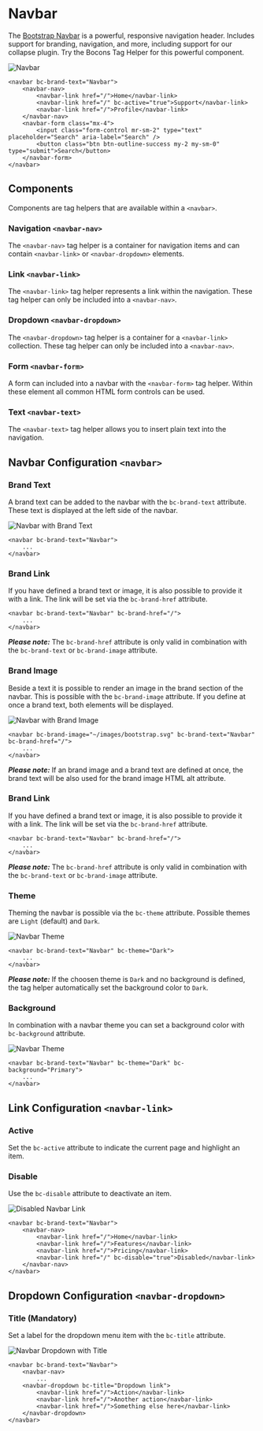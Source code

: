 # Navbar

The [Bootstrap Navbar](https://getbootstrap.com/docs/4.0/components/navbar/) is a powerful, responsive navigation header. Includes support for branding, navigation, and more, including support for our collapse plugin. Try the Bocons Tag Helper for this powerful component.

![Navbar](https://raw.githubusercontent.com/brecons/bootstrap-tag-helper/master/docs/images/navbar_01.PNG)

    <navbar bc-brand-text="Navbar">
        <navbar-nav>
            <navbar-link href="/">Home</navbar-link>
            <navbar-link href="/" bc-active="true">Support</navbar-link>
            <navbar-link href="/">Profile</navbar-link>
        </navbar-nav>
        <navbar-form class="mx-4">
            <input class="form-control mr-sm-2" type="text" placeholder="Search" aria-label="Search" />
            <button class="btn btn-outline-success my-2 my-sm-0" type="submit">Search</button>
        </navbar-form>
    </navbar>

## Components

Components are tag helpers that are available within a `<navbar>`.

### Navigation `<navbar-nav>`

The `<navbar-nav>` tag helper is a container for navigation items and can contain `<navbar-link>` or `<navbar-dropdown>` elements.

### Link `<navbar-link>`

The `<navbar-link>` tag helper represents a link within the navigation. These tag helper can only be included into a `<navbar-nav>`.

### Dropdown `<navbar-dropdown>`

The `<navbar-dropdown>` tag helper is a container for a `<navbar-link>` collection. These tag helper can only be included into a `<navbar-nav>`.

### Form `<navbar-form>`

A form can included into a navbar with the `<navbar-form>` tag helper. Within these element all common HTML form controls can be used.

### Text `<navbar-text>`

The `<navbar-text>` tag helper allows you to insert plain text into the navigation.

## Navbar Configuration `<navbar>`

### Brand Text

A brand text can be added to the navbar with the `bc-brand-text` attribute. These text is displayed at the left side of the navbar.

![Navbar with Brand Text](https://raw.githubusercontent.com/brecons/bootstrap-tag-helper/master/docs/images/navbar_02.PNG)

    <navbar bc-brand-text="Navbar">
        ...
    </navbar>

### Brand Link

If you have defined a brand text or image, it is also possible to provide it with a link. The link will be set via the `bc-brand-href` attribute.

    <navbar bc-brand-text="Navbar" bc-brand-href="/">
        ...
    </navbar>

***Please note:*** The `bc-brand-href` attribute is only valid in combination with the `bc-brand-text` or `bc-brand-image` attribute.

### Brand Image

Beside a text it is possible to render an image in the brand section of the navbar. This is possible with the `bc-brand-image` attribute. If you define at once a brand text, both elements will be displayed.

![Navbar with Brand Image](https://raw.githubusercontent.com/brecons/bootstrap-tag-helper/master/docs/images/navbar_03.PNG)

    <navbar bc-brand-image="~/images/bootstrap.svg" bc-brand-text="Navbar" bc-brand-href="/">
        ...
    </navbar>

***Please note:*** If an brand image and a brand text are defined at once, the brand text will be also used for the brand image HTML alt attribute.

### Brand Link

If you have defined a brand text or image, it is also possible to provide it with a link. The link will be set via the `bc-brand-href` attribute.

    <navbar bc-brand-text="Navbar" bc-brand-href="/">
        ...
    </navbar>

***Please note:*** The `bc-brand-href` attribute is only valid in combination with the `bc-brand-text` or `bc-brand-image` attribute.

### Theme

Theming the navbar is possible via the `bc-theme` attribute. Possible themes are `Light` (default) and `Dark`.

![Navbar Theme](https://raw.githubusercontent.com/brecons/bootstrap-tag-helper/master/docs/images/navbar_04.PNG)

    <navbar bc-brand-text="Navbar" bc-theme="Dark">
        ...
    </navbar>

***Please note:*** If the choosen theme is `Dark` and no background is defined, the tag helper automatically set the background color to `Dark`.

### Background

In combination with a navbar theme you can set a background color with `bc-background` attribute.

![Navbar Theme](https://raw.githubusercontent.com/brecons/bootstrap-tag-helper/master/docs/images/navbar_05.PNG)

    <navbar bc-brand-text="Navbar" bc-theme="Dark" bc-background="Primary">
        ...
    </navbar>

## Link Configuration `<navbar-link>`

### Active

Set the `bc-active` attribute to indicate the current page and highlight an item.

### Disable

Use the `bc-disable` attribute to deactivate an item.

![Disabled Navbar Link](https://raw.githubusercontent.com/brecons/bootstrap-tag-helper/master/docs/images/navbar_06.PNG)

    <navbar bc-brand-text="Navbar">
        <navbar-nav>
            <navbar-link href="/">Home</navbar-link>
            <navbar-link href="/">Features</navbar-link>
            <navbar-link href="/">Pricing</navbar-link>
            <navbar-link href="/" bc-disable="true">Disabled</navbar-link>
        </navbar-nav>
    </navbar>

## Dropdown Configuration `<navbar-dropdown>`

### Title (Mandatory)

Set a label for the dropdown menu item with the `bc-title` attribute.

![Navbar Dropdown with Title](https://raw.githubusercontent.com/brecons/bootstrap-tag-helper/master/docs/images/navbar_07.PNG)

    <navbar bc-brand-text="Navbar">
        <navbar-nav>
            ...
        <navbar-dropdown bc-title="Dropdown link">
            <navbar-link href="/">Action</navbar-link>
            <navbar-link href="/">Another action</navbar-link>
            <navbar-link href="/">Something else here</navbar-link>
        </navbar-dropdown>
    </navbar>